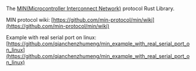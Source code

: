 The [MIN(Microcontroller Interconnect Network)](https://github.com/min-protocol/min) protocol Rust Library.

MIN protocol wiki: [https://github.com/min-protocol/min/wiki](https://github.com/min-protocol/min/wiki)

Example with real serial port on linux: [https://github.com/qianchenzhumeng/min_example_with_real_serial_port_on_linux](https://github.com/qianchenzhumeng/min_example_with_real_serial_port_on_linux)
